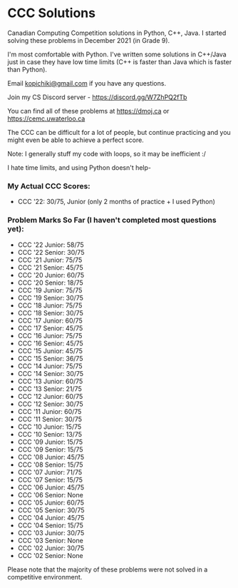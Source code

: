 # CCC Solutions

Canadian Computing Competition solutions in Python, C++, Java. I started solving these problems in December 2021 (in Grade 9).

I'm most comfortable with Python.
I've written some solutions in C++/Java just in case they have low time limits (C++ is faster than Java which is faster than Python).

Email kopichiki@gmail.com if you have any questions.

Join my CS Discord server - https://discord.gg/W7ZhPQ2fTb

You can find all of these problems at https://dmoj.ca or https://cemc.uwaterloo.ca

The CCC can be difficult for a lot of people, but continue practicing and you might even be able to achieve a perfect score.

Note: I generally stuff my code with loops, so it may be inefficient :/

I hate time limits, and using Python doesn't help-

### My Actual CCC Scores:
- CCC '22: 30/75, Junior (only 2 months of practice + I used Python)

### Problem Marks So Far (I haven't completed most questions yet):
- CCC '22 Junior: 58/75
- CCC '22 Senior: 30/75
- CCC '21 Junior: 75/75
- CCC '21 Senior: 45/75
- CCC '20 Junior: 60/75
- CCC '20 Senior: 18/75
- CCC '19 Junior: 75/75
- CCC '19 Senior: 30/75
- CCC '18 Junior: 75/75
- CCC '18 Senior: 30/75
- CCC '17 Junior: 60/75
- CCC '17 Senior: 45/75
- CCC '16 Junior: 75/75
- CCC '16 Senior: 45/75
- CCC '15 Junior: 45/75
- CCC '15 Senior: 36/75
- CCC '14 Junior: 75/75
- CCC '14 Senior: 30/75
- CCC '13 Junior: 60/75
- CCC '13 Senior: 21/75
- CCC '12 Junior: 60/75
- CCC '12 Senior: 30/75
- CCC '11 Junior: 60/75
- CCC '11 Senior: 30/75
- CCC '10 Junior: 15/75
- CCC '10 Senior: 13/75
- CCC '09 Junior: 15/75
- CCC '09 Senior: 15/75
- CCC '08 Junior: 45/75
- CCC '08 Senior: 15/75
- CCC '07 Junior: 71/75
- CCC '07 Senior: 15/75
- CCC '06 Junior: 45/75
- CCC '06 Senior: None
- CCC '05 Junior: 60/75
- CCC '05 Senior: 30/75
- CCC '04 Junior: 45/75
- CCC '04 Senior: 15/75
- CCC '03 Junior: 30/75
- CCC '03 Senior: None
- CCC '02 Junior: 30/75
- CCC '02 Senior: None

Please note that the majority of these problems were not solved in a competitive environment.
